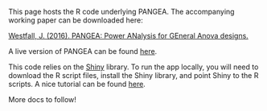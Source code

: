 This page hosts the R code underlying PANGEA. The accompanying working paper can be downloaded here:

[Westfall, J. (2016). PANGEA: Power ANalysis for GEneral Anova designs.](http://jakewestfall.org/publications/pangea.pdf)

A live version of PANGEA can be found [here](http://jakewestfall.org/pangea/).

This code relies on the [Shiny](http://shiny.rstudio.com/) library. To run the app locally, you will need to download the R script files, install the Shiny library, and point Shiny to the R scripts. A nice tutorial can be found [here](http://shiny.rstudio.com/tutorial/lesson1/).

More docs to follow! 